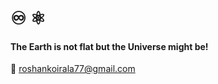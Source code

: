 # :infinity: :atom_symbol: 

#### The Earth is not flat but the Universe might be! 

📧 roshankoirala77@gmail.com

